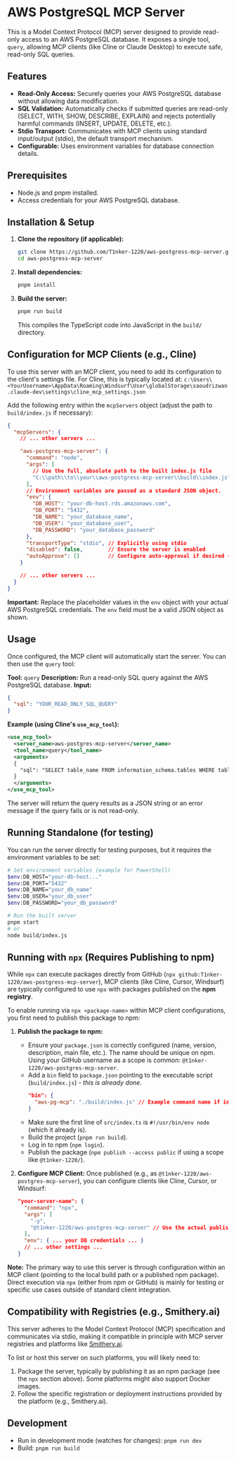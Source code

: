 # AWS PostgreSQL MCP Server

This is a Model Context Protocol (MCP) server designed to provide read-only access to an AWS PostgreSQL database. It exposes a single tool, `query`, allowing MCP clients (like Cline or Claude Desktop) to execute safe, read-only SQL queries.

## Features

*   **Read-Only Access:** Securely queries your AWS PostgreSQL database without allowing data modification.
*   **SQL Validation:** Automatically checks if submitted queries are read-only (SELECT, WITH, SHOW, DESCRIBE, EXPLAIN) and rejects potentially harmful commands (INSERT, UPDATE, DELETE, etc.).
*   **Stdio Transport:** Communicates with MCP clients using standard input/output (stdio), the default transport mechanism.
*   **Configurable:** Uses environment variables for database connection details.

## Prerequisites

*   Node.js and pnpm installed.
*   Access credentials for your AWS PostgreSQL database.

## Installation & Setup

1.  **Clone the repository (if applicable):**
    ```bash
    git clone https://github.com/T1nker-1220/aws-postgress-mcp-server.git
    cd aws-postgress-mcp-server
    ```
2.  **Install dependencies:**
    ```bash
    pnpm install
    ```
3.  **Build the server:**
    ```bash
    pnpm run build
    ```
    This compiles the TypeScript code into JavaScript in the `build/` directory.

## Configuration for MCP Clients (e.g., Cline)

To use this server with an MCP client, you need to add its configuration to the client's settings file. For Cline, this is typically located at: `c:\Users\<YourUsername>\AppData\Roaming\Windsurf\User\globalStorage\saoudrizwan.claude-dev\settings\cline_mcp_settings.json`

Add the following entry within the `mcpServers` object (adjust the path to `build/index.js` if necessary):

```json
{
  "mcpServers": {
    // ... other servers ...

    "aws-postgres-mcp-server": {
      "command": "node",
      "args": [
        // Use the full, absolute path to the built index.js file
        "C:\\path\\to\\your\\aws-postgress-mcp-server\\build\\index.js" 
      ],
      // Environment variables are passed as a standard JSON object.
      "env": {
        "DB_HOST": "your-db-host.rds.amazonaws.com",
        "DB_PORT": "5432",
        "DB_NAME": "your_database_name",
        "DB_USER": "your_database_user",
        "DB_PASSWORD": "your_database_password"
      },
      "transportType": "stdio", // Explicitly using stdio
      "disabled": false,        // Ensure the server is enabled
      "autoApprove": []         // Configure auto-approval if desired (e.g., ["query"])
    }

    // ... other servers ...
  }
}
```

**Important:** Replace the placeholder values in the `env` object with your actual AWS PostgreSQL credentials. The `env` field must be a valid JSON object as shown.

## Usage

Once configured, the MCP client will automatically start the server. You can then use the `query` tool:

**Tool:** `query`
**Description:** Run a read-only SQL query against the AWS PostgreSQL database.
**Input:**
```json
{
  "sql": "YOUR_READ_ONLY_SQL_QUERY"
}
```

**Example (using Cline's `use_mcp_tool`):**

```xml
<use_mcp_tool>
  <server_name>aws-postgres-mcp-server</server_name>
  <tool_name>query</tool_name>
  <arguments>
  {
    "sql": "SELECT table_name FROM information_schema.tables WHERE table_schema = 'public' LIMIT 5;"
  }
  </arguments>
</use_mcp_tool>
```

The server will return the query results as a JSON string or an error message if the query fails or is not read-only.

## Running Standalone (for testing)

You can run the server directly for testing purposes, but it requires the environment variables to be set:

```bash
# Set environment variables (example for PowerShell)
$env:DB_HOST="your-db-host..."
$env:DB_PORT="5432"
$env:DB_NAME="your_db_name"
$env:DB_USER="your_db_user"
$env:DB_PASSWORD="your_db_password"

# Run the built server
pnpm start 
# or
node build/index.js 
```

## Running with `npx` (Requires Publishing to npm)

While `npx` can execute packages directly from GitHub (`npx github:T1nker-1220/aws-postgress-mcp-server`), MCP clients (like Cline, Cursor, Windsurf) are typically configured to use `npx` with packages published on the **npm registry**.

To enable running via `npx <package-name>` within MCP client configurations, you first need to publish this package to npm:

1.  **Publish the package to npm:**
    *   Ensure your `package.json` is correctly configured (name, version, description, main file, etc.). The name should be unique on npm. Using your GitHub username as a scope is common: `@t1nker-1220/aws-postgres-mcp-server`.
    *   Add a `bin` field to `package.json` pointing to the executable script (`build/index.js`) - *this is already done*.
        ```json
        "bin": {
          "aws-pg-mcp": "./build/index.js" // Example command name if installed globally
        }
        ```
    *   Make sure the first line of `src/index.ts` is `#!/usr/bin/env node` (which it already is).
    *   Build the project (`pnpm run build`).
    *   Log in to npm (`npm login`).
    *   Publish the package (`npm publish --access public` if using a scope like `@t1nker-1220/`).

2.  **Configure MCP Client:**
    Once published (e.g., as `@t1nker-1220/aws-postgres-mcp-server`), you can configure clients like Cline, Cursor, or Windsurf:
    ```json
    "your-server-name": {
      "command": "npx",
      "args": [
        "-y",
        "@t1nker-1220/aws-postgres-mcp-server" // Use the actual published package name
      ],
      "env": { ... your DB credentials ... }
      // ... other settings ...
    }
    ```

**Note:** The primary way to use this server is through configuration within an MCP client (pointing to the local build path or a published npm package). Direct execution via `npx` (either from npm or GitHub) is mainly for testing or specific use cases outside of standard client integration.

## Compatibility with Registries (e.g., Smithery.ai)

This server adheres to the Model Context Protocol (MCP) specification and communicates via stdio, making it compatible in principle with MCP server registries and platforms like [Smithery.ai](https://smithery.ai/docs).

To list or host this server on such platforms, you will likely need to:
1.  Package the server, typically by publishing it as an npm package (see the `npx` section above). Some platforms might also support Docker images.
2.  Follow the specific registration or deployment instructions provided by the platform (e.g., Smithery.ai).

## Development

*   Run in development mode (watches for changes): `pnpm run dev`
*   Build: `pnpm run build`
